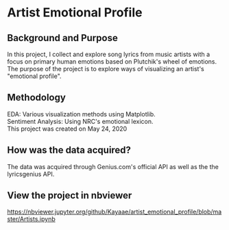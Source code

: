 # Artist Emotional Profile
## Background and Purpose
In this project, I collect and explore song lyrics from music artists with a focus on primary human emotions based on Plutchik's wheel of emotions. The purpose of the project is to explore ways of visualizing an artist's "emotional profile".

## Methodology
EDA: Various visualization methods using Matplotlib.  
Sentiment Analysis: Using NRC's emotional lexicon.  
This project was created on May 24, 2020

## How was the data acquired?
The data was acquired through Genius.com's official API as well as the the lyricsgenius API.

## View the project in nbviewer
https://nbviewer.jupyter.org/github/Kayaae/artist_emotional_profile/blob/master/Artists.ipynb
